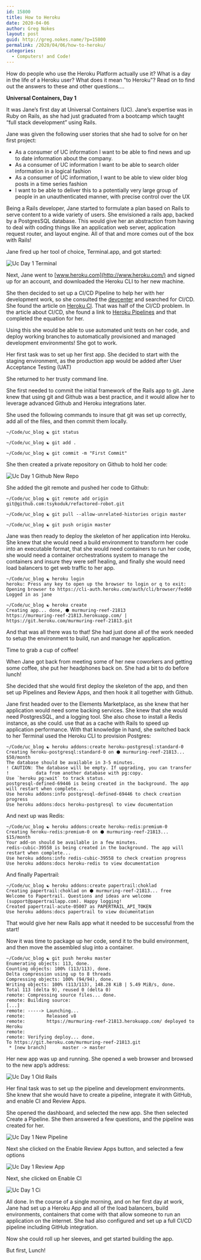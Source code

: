 ```yaml
---
id: 15800
title: How to Heroku
date: 2020-04-06
author: Greg Nokes
layout: post
guid: http://greg.nokes.name/?p=15800
permalink: /2020/04/06/how-to-heroku/
categories:
  - Computers! and Code!
---
```

How do people who use the Heroku Platform actually use it? What is a day in the life of a Heroku user? What does it mean "to Heroku"? Read on to find out the answers to these and other questions....

**Universal Containers, Day 1**

It was Jane’s first day at Universal Containers (UC). Jane’s expertise was in Ruby on Rails, as she had just graduated from a bootcamp which taught “full stack development” using Rails.

Jane was given the following user stories that she had to solve for on her first project:

* As a consumer of UC information I want to be able to find news and up to date information about the company.
* As a consumer of UC information I want to be able to search older information in a logical fashion
* As a consumer of UC information, I want to be able to view older blog posts in a time series fashion
* I want to be able to deliver this to a potentially very large group of people in an unauthenticated manner, with precise control over the UX

Being a Rails developer, Jane started to formulate a plan based on Rails to serve content to a wide variety of users. She envisioned a rails app, backed by a PostgresSQL database. This would give her an abstraction from having to deal with coding things like an application web server, application request router, and layout engine. All of that and more comes out of the box with Rails!

Jane fired up her tool of choice, Terminal.app, and got started:

![Uc Day 1 Terminal](/wp-content/uploads/2019/04/uc-day-1-terminal.png)

Next, Jane went to [www.heroku.com](http://www.heroku.com/) and signed up for an account, and downloaded the Heroku CLI to her new machine.

She then decided to set up a CI/CD Pipeline to help her with her development work, so she consulted the [devcenter](http://devcenter.heroku.com/) and searched for CI/CD. She found the article on [Heroku CI](https://devcenter.heroku.com/articles/heroku-ci). That was half of the CI/CD problem. In the article about CI/CD, she found a link to [Heroku Pipelines](https://devcenter.heroku.com/articles/pipelines) and that completed the equation for her. 

Using this she would be able to use automated unit tests on her code, and deploy working branches to automatically provisioned and managed development environments! She got to work.

Her first task was to set up her first app. She decided to start with the staging environment, as the production app would be added after User Acceptance Testing (UAT)

She returned to her trusty command line.

She first needed to commit the initial framework of the Rails app to git. Jane knew that using git and Github was a best practice, and it would allow her to leverage advanced Github and Heroku integrations later.

She used the following commands to insure that git was set up correctly, add all of the files, and then commit them locally.

```
~/Code/uc_blog ☯ git status

~/Code/uc_blog ☯ git add .

~/Code/uc_blog ☯ git commit -m "First Commit"
```

She then created a private repository on Github to hold her code:

![Uc Day 1 Github New Repo](/wp-content/uploads/2019/04/uc-day-1-github-new-repo.png)

She added the git remote and pushed her code to Github:

```
~/Code/uc_blog ☯ git remote add origin git@github.com:tsykoduk/refactored-robot.git

~/Code/uc_blog ☯ git pull --allow-unrelated-histories origin master

~/Code/uc_blog ☯ git push origin master
```

Jane was then ready to deploy the skeleton of her application into Heroku. She knew that she would need a build environment to transform her code into an executable format, that she would need containers to run her code, she would need a container orchestrations system to manage the containers and insure they were self healing, and finally she would need load balancers to get web traffic to her app.

```
~/Code/uc_blog ☯ heroku login
heroku: Press any key to open up the browser to login or q to exit: 
Opening browser to https://cli-auth.heroku.com/auth/cli/browser/fed60
Logged in as jane

~/Code/uc_blog ☯ heroku create
Creating app... done, ⬢ murmuring-reef-21813
https://murmuring-reef-21813.herokuapp.com/ | https://git.heroku.com/murmuring-reef-21813.git
```

And that was all there was to that! She had just done all of the work needed to setup the environment to build, run and manage her application. 

Time to grab a cup of coffee!

When Jane got back from meeting some of her new coworkers and getting some coffee, she put her headphones back on. She had a bit to do before lunch!

She decided that she would first deploy the skeleton of the app, and then set up Pipelines and Review Apps, and then hook it all together with Github.

Jane first headed over to the Elements Marketplace, as she knew that her application would need some backing services. She knew that she would need PostgresSQL, and a logging tool. She also chose to install a Redis instance, as she could. use that as a cache with Rails to speed up application performance. With that knowledge in hand, she switched back to her Terminal used the Heroku CLI to provision Postgres:

	~/Code/uc_blog ☯ heroku addons:create heroku-postgresql:standard-0
	Creating heroku-postgresql:standard-0 on ⬢ murmuring-reef-21813... $50/month
	The database should be available in 3-5 minutes.
	! CAUTION: The database will be empty. If upgrading, you can transfer
	!          data from another database with pg:copy.
	Use `heroku pg:wait` to track status.
	postgresql-defined-69446 is being created in the background. The app will restart when complete...
	Use heroku addons:info postgresql-defined-69446 to check creation progress
	Use heroku addons:docs heroku-postgresql to view documentation

And next up was Redis:

	~/Code/uc_blog ☯ heroku addons:create heroku-redis:premium-0 
	Creating heroku-redis:premium-0 on ⬢ murmuring-reef-21813... $15/month
	Your add-on should be available in a few minutes.
	redis-cubic-39558 is being created in the background. The app will restart when complete...
	Use heroku addons:info redis-cubic-39558 to check creation progress
	Use heroku addons:docs heroku-redis to view documentation

And finally Papertrail:

	~/Code/uc_blog ☯ heroku addons:create papertrail:choklad
	Creating papertrail:choklad on ⬢ murmuring-reef-21813... free
	Welcome to Papertrail. Questions and ideas are welcome (support@papertrailapp.com). Happy logging!
	Created papertrail-acute-05007 as PAPERTRAIL_API_TOKEN
	Use heroku addons:docs papertrail to view documentation

That would give her new Rails app what it needed to be successful from the start!

Now it was time to package up her code, send it to the build environment, and then move the assembled slug into a container.

```
~/Code/uc_blog ☯ git push heroku master
Enumerating objects: 113, done.
Counting objects: 100% (113/113), done.
Delta compression using up to 8 threads
Compressing objects: 100% (94/94), done.
Writing objects: 100% (113/113), 148.28 KiB | 5.49 MiB/s, done.
Total 113 (delta 9), reused 0 (delta 0)
remote: Compressing source files... done.
remote: Building source:
[...]
remote: -----> Launching...
remote:        Released v8
remote:        https://murmuring-reef-21813.herokuapp.com/ deployed to Heroku
remote: 
remote: Verifying deploy... done.
To https://git.heroku.com/murmuring-reef-21813.git
 * [new branch]      master -> master
```

Her new app was up and running. She opened a web browser and browsed to the new app’s address:

![Uc Day 1 Old Rails](/wp-content/uploads/2019/04/uc-day-1-old-rails.png)

Her final task was to set up the pipeline and development environments. She knew that she would have to create a pipeline, integrate it with GitHub, and enable CI and Review Apps.

She opened the dashboard, and selected the new app. She then selected Create a Pipeline. She then answered a few questions, and the pipeline was created for her.

![Uc Day 1 New Pipeline](/wp-content/uploads/2019/04/uc-day-1-new-pipeline.png)

Next she clicked on the Enable Review Apps button, and selected a few options

![Uc Day 1 Review App](/wp-content/uploads/2019/04/uc-day-1-review-app.png)

Next, she clicked on Enable CI

![Uc Day 1 Ci](/wp-content/uploads/2019/04/uc-day-1-ci.png)

All done. In the course of a single morning, and on her first day at work, Jane had set up a Heroku App and all of the load balancers, build environments, containers that come with that allow someone to run an application on the internet. She had also configured and set up a full CI/CD pipeline including GitHub integration.

Now she could roll up her sleeves, and get started building the app. 

But first, Lunch!
